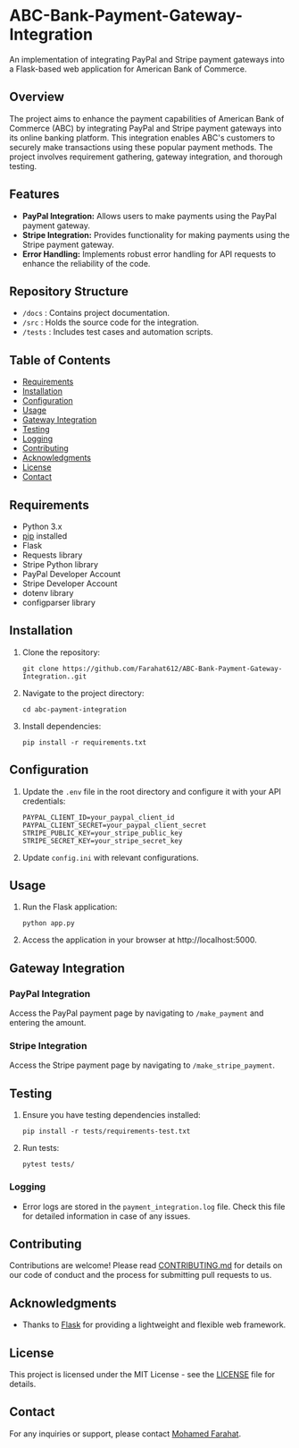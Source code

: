 # ABC-Bank-Payment-Gateway-Integration

An implementation of integrating PayPal and Stripe payment gateways into a Flask-based web application for American Bank of Commerce.

## Overview

The project aims to enhance the payment capabilities of American Bank of Commerce (ABC) by integrating PayPal and Stripe payment gateways into its online banking platform. This integration enables ABC's customers to securely make transactions using these popular payment methods. The project involves requirement gathering, gateway integration, and thorough testing.

## Features

- **PayPal Integration:** Allows users to make payments using the PayPal payment gateway.
- **Stripe Integration:** Provides functionality for making payments using the Stripe payment gateway.
- **Error Handling:** Implements robust error handling for API requests to enhance the reliability of the code.

## Repository Structure

- `/docs` : Contains project documentation.
- `/src` : Holds the source code for the integration.
- `/tests` : Includes test cases and automation scripts.

## Table of Contents

- [Requirements](#requirements)
- [Installation](#installation)
- [Configuration](#configuration)
- [Usage](#usage)
- [Gateway Integration](#gateway-integration)
- [Testing](#testing)
- [Logging](#logging)
- [Contributing](#contributing)
- [Acknowledgments](#acknowledgments)
- [License](#license)
- [Contact](#contact)

## Requirements

- Python 3.x
- [pip](https://pip.pypa.io/en/stable/installation/) installed
- Flask
- Requests library
- Stripe Python library
- PayPal Developer Account
- Stripe Developer Account
- dotenv library
- configparser library

## Installation

1. Clone the repository:

   ```
   git clone https://github.com/Farahat612/ABC-Bank-Payment-Gateway-Integration..git
   ```

2. Navigate to the project directory:

   ```
   cd abc-payment-integration
   ```

3. Install dependencies:
   ```
   pip install -r requirements.txt
   ```

## Configuration

1. Update the `.env` file in the root directory and configure it with your API credentials:

   ```
   PAYPAL_CLIENT_ID=your_paypal_client_id
   PAYPAL_CLIENT_SECRET=your_paypal_client_secret
   STRIPE_PUBLIC_KEY=your_stripe_public_key
   STRIPE_SECRET_KEY=your_stripe_secret_key
   ```

2. Update `config.ini` with relevant configurations.

## Usage

1. Run the Flask application:

   ```
   python app.py
   ```

2. Access the application in your browser at http://localhost:5000.

## Gateway Integration

### PayPal Integration

Access the PayPal payment page by navigating to `/make_payment` and entering the amount.

### Stripe Integration

Access the Stripe payment page by navigating to `/make_stripe_payment`.

## Testing

1. Ensure you have testing dependencies installed:

   ```
   pip install -r tests/requirements-test.txt
   ```

2. Run tests:
   ```
   pytest tests/
   ```

### Logging

- Error logs are stored in the `payment_integration.log` file. Check this file for detailed information in case of any issues.

## Contributing

Contributions are welcome! Please read [CONTRIBUTING.md](CONTRIBUTING.md) for details on our code of conduct and the process for submitting pull requests to us.

## Acknowledgments

- Thanks to [Flask](https://flask.palletsprojects.com/) for providing a lightweight and flexible web framework.

## License

This project is licensed under the MIT License - see the [LICENSE](LICENSE) file for details.

## Contact

For any inquiries or support, please contact [Mohamed Farahat](mailto:mohamed.farahat97@proton.me).
